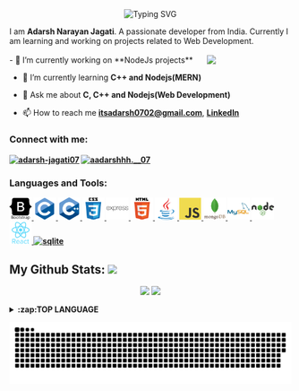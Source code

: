 <center>
    <img src="https://readme-typing-svg.demolab.com?font=Dancing+Script&weight=700&size=70&duration=4000&color=B4D4FF&background=FFFFFF00&center=true&vCenter=true&multiline=true&random=false&width=1290&height=185&lines=Hey!+I+am+Adarsh%2C;Welcome+to+my+Github+Profile." style="pointer-events: none;" alt="Typing SVG" />
</center>

<p>I am <b>Adarsh Narayan Jagati</b>. A passionate developer from India. Currently I am learning and working on projects related to Web Development.</h3><br><br>

<img width="30%" align="right"   src="https://miro.medium.com/max/850/0*7Q3yvSIv_t0ioJ-Z.gif" >
- 🔭 I’m currently working on **NodeJs projects**

- 🌱 I’m currently learning **C++ and Nodejs(MERN)**

- 💬 Ask me about **C, C++ and Nodejs(Web Development)**

- 📫 How to reach me **itsadarsh0702@gmail.com**, <b><a href="https://linkedin.com/in/adarsh-jagati07" target="blank">LinkedIn</a><b>


<h3 align="left">Connect with me:</h3>
<p align="left">
<a href="https://linkedin.com/in/adarsh-jagati07" target="blank"><img align="center" src="https://raw.githubusercontent.com/rahuldkjain/github-profile-readme-generator/master/src/images/icons/Social/linked-in-alt.svg" alt="adarsh-jagati07" height="30" width="40" /></a>
<a href="https://instagram.com/aadarshhh__.07" target="blank"><img align="center" src="https://raw.githubusercontent.com/rahuldkjain/github-profile-readme-generator/master/src/images/icons/Social/instagram.svg" alt="aadarshhh.__07" height="30" width="40" /></a>
</p>

<h3 align="left">Languages and Tools:</h3>
<p align="left"> <a href="https://getbootstrap.com" target="_blank" rel="noreferrer"> <img src="https://raw.githubusercontent.com/devicons/devicon/master/icons/bootstrap/bootstrap-plain-wordmark.svg" alt="bootstrap" width="40" height="40"/> </a> <a href="https://www.cprogramming.com/" target="_blank" rel="noreferrer"> <img src="https://raw.githubusercontent.com/devicons/devicon/master/icons/c/c-original.svg" alt="c" width="40" height="40"/> </a> <a href="https://www.w3schools.com/cpp/" target="_blank" rel="noreferrer"> <img src="https://raw.githubusercontent.com/devicons/devicon/master/icons/cplusplus/cplusplus-original.svg" alt="cplusplus" width="40" height="40"/> </a> <a href="https://www.w3schools.com/css/" target="_blank" rel="noreferrer"> <img src="https://raw.githubusercontent.com/devicons/devicon/master/icons/css3/css3-original-wordmark.svg" alt="css3" width="40" height="40"/> </a> <a href="https://expressjs.com" target="_blank" rel="noreferrer"> <img src="https://raw.githubusercontent.com/devicons/devicon/master/icons/express/express-original-wordmark.svg" alt="express" width="40" height="40"/> </a> <a href="https://www.w3.org/html/" target="_blank" rel="noreferrer"> <img src="https://raw.githubusercontent.com/devicons/devicon/master/icons/html5/html5-original-wordmark.svg" alt="html5" width="40" height="40"/> </a> <a href="https://www.java.com" target="_blank" rel="noreferrer"> <img src="https://raw.githubusercontent.com/devicons/devicon/master/icons/java/java-original.svg" alt="java" width="40" height="40"/> </a> <a href="https://developer.mozilla.org/en-US/docs/Web/JavaScript" target="_blank" rel="noreferrer"> <img src="https://raw.githubusercontent.com/devicons/devicon/master/icons/javascript/javascript-original.svg" alt="javascript" width="40" height="40"/> </a> <a href="https://www.mongodb.com/" target="_blank" rel="noreferrer"> <img src="https://raw.githubusercontent.com/devicons/devicon/master/icons/mongodb/mongodb-original-wordmark.svg" alt="mongodb" width="40" height="40"/> </a> <a href="https://www.mysql.com/" target="_blank" rel="noreferrer"> <img src="https://raw.githubusercontent.com/devicons/devicon/master/icons/mysql/mysql-original-wordmark.svg" alt="mysql" width="40" height="40"/> </a> <a href="https://nodejs.org" target="_blank" rel="noreferrer"> <img src="https://raw.githubusercontent.com/devicons/devicon/master/icons/nodejs/nodejs-original-wordmark.svg" alt="nodejs" width="40" height="40"/> </a> <a href="https://reactjs.org/" target="_blank" rel="noreferrer"> <img src="https://raw.githubusercontent.com/devicons/devicon/master/icons/react/react-original-wordmark.svg" alt="react" width="40" height="40"/> </a> <a href="https://www.sqlite.org/" target="_blank" rel="noreferrer"> <img src="https://www.vectorlogo.zone/logos/sqlite/sqlite-icon.svg" alt="sqlite" width="40" height="40"/> </a> </p>

## My Github Stats: <img src = "https://i.pinimg.com/originals/65/c4/f4/65c4f452571be1261e9c623f7da488ac.gif" width = 35px> 
<p align="center">
	
  <img width="48%" src="https://github-readme-stats.vercel.app/api?username=adarshjagati07&show_icons=true&theme=tokyonight" />
  <img width="48%" src="https://github-readme-streak-stats.herokuapp.com/?user=adarshjagati07&theme=tokyonight"/>
	<details>
  <summary><b>:zap:TOP LANGUAGE </b></summary>
	
[![Top Langs](https://github-readme-stats.vercel.app/api/top-langs/?username=adarshjagati07&layout=compact&theme=tokyonight)](https://github.com/anuraghazra/github-readme-stats)
	
	
</details>
</p>
<img src="https://raw.githubusercontent.com/adarshjagati07/adarshjagati07/output/snake-dark.svg" alt="Contributions" />
